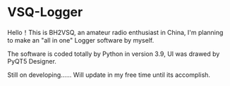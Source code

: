 # VSQ-Logger

Hello！This is BH2VSQ, an amateur radio enthusiast in China, I'm planning to make an "all in one" Logger software by myself.

The software is coded totally by Python in version 3.9, UI was drawed by PyQT5 Designer.

Still on developing…… Will update in my free time until its accomplish.
